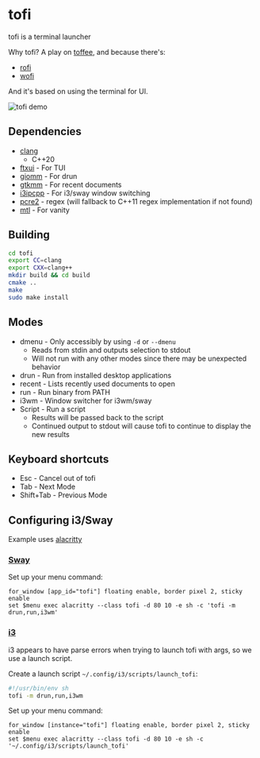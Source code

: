 # tofi

tofi is a terminal launcher

Why tofi? A play on [toffee](https://en.wikipedia.org/wiki/Toffee), and because there's:

- [rofi](https://github.com/davatorium/rofi)
- [wofi](https://hg.sr.ht/~scoopta/wofi)

And it's based on using the terminal for UI.

![tofi demo](./images/tofi.gif)

## Dependencies

- [clang](http://llvm.org/)
  - C++20
- [ftxui](https://github.com/ArthurSonzogni/FTXUI) - For TUI
- [giomm](https://developer.gnome.org/glibmm/stable/) - For drun
- [gtkmm](https://www.gtkmm.org/en/) - For recent documents
- [i3ipcpp](https://github.com/drmgc/i3ipcpp) - For i3/sway window switching
- [pcre2](https://www.pcre.org/current/doc/html/index.html) - regex (will fallback to C++11 regex implementation if not found)
- [mtl](https://github.com/scaryrawr/mtl) - For vanity

## Building

```sh
cd tofi
export CC=clang
export CXX=clang++
mkdir build && cd build
cmake ..
make
sudo make install
```

## Modes

- dmenu - Only accessibly by using `-d` or `--dmenu`
  - Reads from stdin and outputs selection to stdout
  - Will not run with any other modes since there may be unexpected behavior
- drun - Run from installed desktop applications
- recent - Lists recently used documents to open
- run - Run binary from PATH
- i3wm - Window switcher for i3wm/sway
- Script - Run a script
  - Results will be passed back to the script
  - Continued output to stdout will cause tofi to continue to display the new results

## Keyboard shortcuts

- Esc - Cancel out of tofi
- Tab - Next Mode
- Shift+Tab - Previous Mode

## Configuring i3/Sway

Example uses [alacritty](https://github.com/alacritty/alacritty)

### [Sway](https://github.com/swaywm/sway)

Set up your menu command:

```shell
for_window [app_id="tofi"] floating enable, border pixel 2, sticky enable
set $menu exec alacritty --class tofi -d 80 10 -e sh -c 'tofi -m drun,run,i3wm'
```

### [i3](https://i3wm.org/)

i3 appears to have parse errors when trying to launch tofi with args, so we use a launch script.

Create a launch script `~/.config/i3/scripts/launch_tofi`:
```sh
#!/usr/bin/env sh
tofi -m drun,run,i3wm
```

Set up your menu command:

```shell
for_window [instance="tofi"] floating enable, border pixel 2, sticky enable
set $menu exec alacritty --class tofi -d 80 10 -e sh -c '~/.config/i3/scripts/launch_tofi'
```
